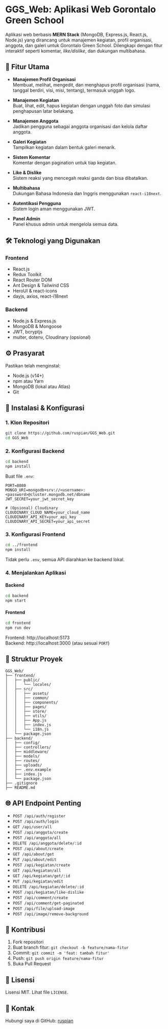 # GGS_Web: Aplikasi Web Gorontalo Green School

Aplikasi web berbasis **MERN Stack** (MongoDB, Express.js, React.js, Node.js) yang dirancang untuk manajemen kegiatan, profil organisasi, anggota, dan galeri untuk Gorontalo Green School. Dilengkapi dengan fitur interaktif seperti komentar, _like/dislike_, dan dukungan multibahasa.

## 🌟 Fitur Utama

- **Manajemen Profil Organisasi**  
  Membuat, melihat, mengedit, dan menghapus profil organisasi (nama, tanggal berdiri, visi, misi, tentang), termasuk unggah logo.

- **Manajemen Kegiatan**  
  Buat, lihat, edit, hapus kegiatan dengan unggah foto dan simulasi penghapusan latar belakang.

- **Manajemen Anggota**  
  Jadikan pengguna sebagai anggota organisasi dan kelola daftar anggota.

- **Galeri Kegiatan**  
  Tampilkan kegiatan dalam bentuk galeri menarik.

- **Sistem Komentar**  
  Komentar dengan pagination untuk tiap kegiatan.

- **Like & Dislike**  
  Sistem reaksi yang mencegah reaksi ganda dan bisa dibatalkan.

- **Multibahasa**  
  Dukungan Bahasa Indonesia dan Inggris menggunakan `react-i18next`.

- **Autentikasi Pengguna**  
  Sistem login aman menggunakan JWT.

- **Panel Admin**  
  Panel khusus admin untuk mengelola semua data.

## 🛠️ Teknologi yang Digunakan

### Frontend

- React.js
- Redux Toolkit
- React Router DOM
- Ant Design & Tailwind CSS
- HeroUI & react-icons
- dayjs, axios, react-i18next

### Backend

- Node.js & Express.js
- MongoDB & Mongoose
- JWT, bcryptjs
- multer, dotenv, Cloudinary (opsional)

## ⚙️ Prasyarat

Pastikan telah menginstal:

- Node.js (v14+)
- npm atau Yarn
- MongoDB (lokal atau Atlas)
- Git

## 🚀 Instalasi & Konfigurasi

### 1. Klon Repositori

```bash
git clone https://github.com/ruspian/GGS_Web.git
cd GGS_Web
```

### 2. Konfigurasi Backend

```bash
cd backend
npm install
```

Buat file `.env`:

```env
PORT=8080
MONGO_URI=mongodb+srv://<username>:<password>@cluster.mongodb.net/dbname
JWT_SECRET=your_jwt_secret_key

# (Opsional) Cloudinary
CLOUDINARY_CLOUD_NAME=your_cloud_name
CLOUDINARY_API_KEY=your_api_key
CLOUDINARY_API_SECRET=your_api_secret
```

### 3. Konfigurasi Frontend

```bash
cd ../frontend
npm install
```

Tidak perlu `.env`, semua API diarahkan ke backend lokal.

### 4. Menjalankan Aplikasi

#### Backend

```bash
cd backend
npm start
```

#### Frontend

```bash
cd frontend
npm run dev
```

Frontend: http://localhost:5173  
Backend: http://localhost:3000 (atau sesuai `PORT`)

## 📂 Struktur Proyek

```
GGS_Web/
├── frontend/
│   ├── public/
│   │   └── locales/
│   ├── src/
│   │   ├── assets/
│   │   ├── common/
│   │   ├── components/
│   │   ├── pages/
│   │   ├── store/
│   │   ├── utils/
│   │   ├── App.js
│   │   ├── index.js
│   │   └── i18n.js
│   └── package.json
├── backend/
│   ├── config/
│   ├── controllers/
│   ├── middleware/
│   ├── models/
│   ├── routes/
│   ├── uploads/
│   ├── .env.example
│   ├── index.js
│   └── package.json
├── .gitignore
├── README.md
```

## 🌐 API Endpoint Penting

- `POST /api/auth/register`
- `POST /api/auth/login`
- `GET /api/user/all`
- `POST /api/anggota/create`
- `POST /api/anggota/all`
- `DELETE /api/anggota/delete/:id`
- `POST /api/about/create`
- `GET /api/about/get`
- `PUT /api/about/edit`
- `POST /api/kegiatan/create`
- `GET /api/kegiatan/all`
- `GET /api/kegiatan/get/:id`
- `PUT /api/kegiatan/edit`
- `DELETE /api/kegiatan/delete/:id`
- `POST /api/kegiatan/like-dislike`
- `POST /api/comment/create`
- `POST /api/comment/get-paginated`
- `POST /api/file/upload-image`
- `POST /api/image/remove-background`

## 🤝 Kontribusi

1. Fork repositori
2. Buat branch fitur: `git checkout -b feature/nama-fitur`
3. Commit: `git commit -m 'feat: tambah fitur'`
4. Push: `git push origin feature/nama-fitur`
5. Buka Pull Request

## 📄 Lisensi

Lisensi MIT. Lihat file `LICENSE`.

## 📧 Kontak

Hubungi saya di GitHub: [ruspian](https://github.com/ruspian)
